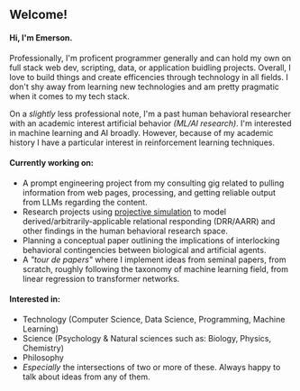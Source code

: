 <h2>Welcome!</h2>

<h4>Hi, I'm Emerson.</h4>

<p>Professionally, I'm proficent programmer generally and can hold my own on full stack web dev, scripting, data, or application buidling projects. Overall, I love to build things and create efficencies through technology in all fields. I don't shy away from learning new technologies and am pretty pragmatic when it comes to my tech stack.</p>

<p>On a <i>slightly</i> less professional note, I'm a past human behavioral researcher with an academic interest artificial behavior <i>(ML/AI research)</i>. I'm interested in machine learning and AI broadly. However, because of my academic history I have a particular interest in reinforcement learning techniques.</p>

<h4>Currently working on:</h4>

- A prompt engineering project from my consulting gig related to pulling information from web pages, processing, and getting reliable output from LLMs regarding the content.
- Research projects using <a href="https://github.com/emersonlebleu/PS_Model">projective simulation</a> to model derived/arbitrarily-applicable relational responding (DRR/AARR) and other findings in the human behavioral research space.
- Planning a conceptual paper outlining the implications of interlocking behavioral contingencies between biological and
artificial agents.
- A <i>"tour de papers"</i> where I implement ideas from seminal papers, from scratch, roughly following the taxonomy of machine learning field, from linear regression to transformer networks.

<h4>Interested in:</h4>

- Technology (Computer Science, Data Science, Programming, Machine Learning)
- Science (Psychology & Natural sciences such as: Biology, Physics, Chemistry)
- Philosophy
- <i>Especially</i> the intersections of two or more of these. Always happy to talk about ideas from any of them.
